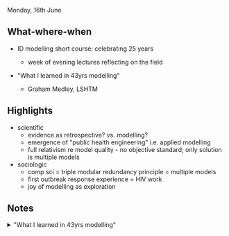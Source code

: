 Monday, 16th June

## What-where-when

- ID modelling short course: celebrating 25 years
  - week of evening lectures reflecting on the field

- "What I learned in 43yrs modelling"
  - Graham Medley, LSHTM

## Highlights

- scientific
  - evidence as retrospective? vs. modelling?
  - emergence of "public health engineering" i.e. applied modelling
  - full relativism re model quality - no objective standard; only solution is multiple models
- sociologic
  - comp sci = triple modular redundancy principle = multiple models
  - first outbreak response experience = HIV work
  - joy of modelling as exploration

## Notes

<details>

<summary> "What I learned in 43yrs modelling" </summary>

  - Key is diff between modelling vs use of modelling

	- First ID modelling course 1980s; James Noakes & Medley at Imperial

	- Introducing the archetypal model: SIR

		- All modelling is complicating the SIR: either -

			- Complicating the infection process: we do not infect equally; R0

			- Complicating immunity: not lifelong (SIR) nor immediate (SIS)

			- M/M/R diseases are closest to this model

		- Complicating immunity:

			- Duration of protection: waning immunity

			- Degree of protection: partial immunity (sigma)

				- 2004 work on reinfection threshold

					- @Infection, reinfection, and vaccination under suboptimal immune protection: epidemiological perspectives

					- Relevance for vaccination

						- R.eff only <1 if R0 (without vaccine) is < 1/sigma

						- Most enjoyment in modelling from using models to generate alternative explanations

							- "counterintuitive" finding / exploring possibilities

							- (Medley not a mathematician: has "maths envy")

	- Applications

		- SPI-M from 2012; met 2-3x a year; discussing possibilities of epi/pandemic

			- Zero policy interest in modelling in 1983

		- SPI-M-O

			- Challenges

				- Unequal resources: Groups had different data, computing power

				- Multiple models: at least 3 models for each question

					- Medley - half biology, half comp sci: triple modular redundancy principle

					- this "really worked"

						- Gave an idea of "the modelling"

						- Gave policy a consensus of "the modelling evidence"

			- Consensus

				- "making modelling less wrong"

				- "Evidence"

					- Evidence popularly seen as retrospective, testing hypotheses

					- What is evidence before the event? i.e. what we do know. This is not research. Modelling evidence is about the future

					- eg: Social bubble size (idea from new zealand); modelling showed importance of fidelity to group, not size

				- Communicating

					- Secretariat and policy co-chair critical

					- Uncertainty - perception from policy that uncertainty is "ignorance" (- "why don't you know")

						- Need proper guidance on communicating uncertainty

						- eg: Medium term projections, rainbow plot showing multiple models: very useful to policymakers for quick view

			- Decision space

				- "You cannot make policy neutral models"

					- all models have implicit policy decisions

					- to make a model useful, need a virtuous cycle of policy interaction / model feedback, to ensure evidence matches the question

					- Covid SPI-M underused for policy strategy initially (one way, frustration)

					- Changed when policy became receptive to modelling & open to talking ("if you find a policy person receptive, never let them go, they are like gold dust")

			- Wrong but useful

				- Extent of Correctness up to you

				- Extent of Usefulness is up to the user

					- Modellers: useful if you learn something; somebody else: let them decide

					- history littered with bad, useful models & good, useless models

			- Where is modelling going?

				- Code: modelling becoming easier; recent question about a model produced in 1993, able to reproduce based on the paper, 80x faster

				- From "science" to "Public health engineering"

					- Can't build a bridge without a model

					- Same in public health? noone would introduce a vaccine programme without modelling

				- Need to address the big public health questions: inequality

				- Prediction accuracy: Can never model vaccine programming in the same way as a bridge

					- Only way to address this is to use multiple models

						- Now so much easier to model

						- Q: models so based on assumptions, combination?

						- Q: prediction accuracy vs learning?

					- Accreditation for modelling standards?

						- Richard White: modelling was the wild west 25y ago; hasn't changed that much

						- GM: covid showed this starkly

							- eg UK gov using KPMG model

							- 25y ago we didn't code, but papers had equations

							- computational vs mathematical

							- authority based on reputation - used eg Richard White

	- Q&A

		- History of modelling: arose several times

		- What's the top quality of a "good" model?

			- No scale for good model

		- Impact of AI?

			- Richard: modelling = modelling a process (AI is modelling an outcome)

		- Given policy turnover, would same problems recur?

			- Much better when people from intelligence joined - used to dealing with uncertainty

		- Paul Fine: all models wrong - we ignore that part of the box quote - but this has downsides; modelling community not self critical

	- Post session chat

		- Graham's experiences shaped by early work on HIV response

		- Only saw Hine report after a few months into chairing spi-m-o: a colleague recommended

    - "aim in covid was not to let reputation of epi modelling be harmed"
      
</details>
